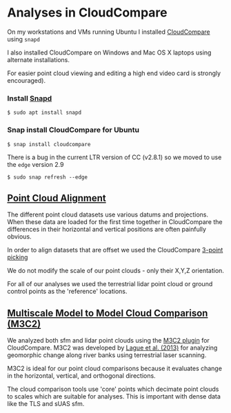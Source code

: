 # Analyses in CloudCompare

On my workstations and VMs running Ubuntu I installed [CloudCompare](http://www.cloudcompare.org/) using `snapd`

I also installed CloudCompare on Windows and Mac OS X laptops using alternate installations.

For easier point cloud viewing and editing a high end video card is strongly encouraged).

### Install [Snapd](https://snapcraft.io/docs/core/install)

```
$ sudo apt install snapd
```

### Snap install CloudCompare for Ubuntu

```
$ snap install cloudcompare
```

There is a bug in the current LTR version of CC (v2.8.1) so we moved to use the `edge` version 2.9

```
$ sudo snap refresh --edge
```


## [Point Cloud Alignment](http://www.cloudcompare.org/doc/wiki/index.php?title=Point_picking)

The different point cloud datasets use various datums and projections. When these data are loaded for the first time together in CloudCompare the differences in their horizontal and vertical positions are often painfully obvious. 

In order to align datasets that are offset we used the CloudCompare [3-point picking](http://www.cloudcompare.org/doc/wiki/index.php?title=Point_picking)

We do not modify the scale of our point clouds - only their X,Y,Z orientation.

For all of our analyses we used the terrestrial lidar point cloud or ground control points as the 'reference' locations.

## [ Multiscale Model to Model Cloud Comparison (M3C2)](https://geosciences.univ-rennes1.fr/IMG/pdf/Accurate_3D_point_cloud_comparison_Lague_et_al-_revised_with_figures_feb2013.pdf)

We analyzed both sfm and lidar point clouds using the [M3C2 plugin](http://www.cloudcompare.org/doc/wiki/index.php?title=M3C2_(plugin)) 
for CloudCompare. M3C2 was developed by [Lague et al. (2013)](https://geosciences.univ-rennes1.fr/IMG/pdf/Accurate_3D_point_cloud_comparison_Lague_et_al-_revised_with_figures_feb2013.pdf)
for analyzing geomorphic change along river banks using terrestrial laser scanning.

M3C2 is ideal for our point cloud comparisons because it evaluates change in the horizontal, vertical, and orthogonal directions.

The cloud comparison tools use 'core' points which decimate point clouds to scales which are suitable for analyses. This is important with dense data like the TLS and sUAS sfm.
